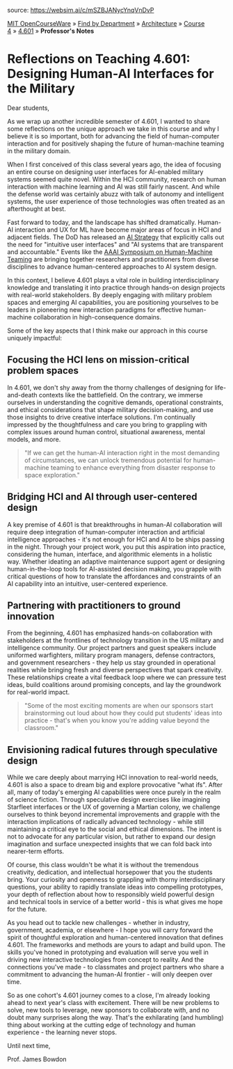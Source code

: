 source: https://websim.ai/c/mSZBJANycYnqVnDvP

[MIT OpenCourseWare](https://ocw.mit.edu/) » [Find by Department](https://ocw.mit.edu/find-by-department) » [Architecture](https://ocw.mit.edu/course-lists/architecture) » [Course 4](https://ocw.mit.edu/course/4) » [4.601](https://ocw.mit.edu/course/4/4.601-designing-and-prototyping-military-interfaces-with-autonomous-agents-fall-2023) » **Professor's Notes**

# Reflections on Teaching 4.601: Designing Human-AI Interfaces for the Military

Dear students,

As we wrap up another incredible semester of 4.601, I wanted to share some reflections on the unique approach we take in this course and why I believe it is so important, both for advancing the field of human-computer interaction and for positively shaping the future of human-machine teaming in the military domain.

When I first conceived of this class several years ago, the idea of focusing an entire course on designing user interfaces for AI-enabled military systems seemed quite novel. Within the HCI community, research on human interaction with machine learning and AI was still fairly nascent. And while the defense world was certainly abuzz with talk of autonomy and intelligent systems, the user experience of those technologies was often treated as an afterthought at best.

Fast forward to today, and the landscape has shifted dramatically. Human-AI interaction and UX for ML have become major areas of focus in HCI and adjacent fields. The DoD has released an [AI Strategy](https://media.defense.gov/2019/Feb/12/2002088963/-1/-1/1/summary-of-dod-ai-strategy.pdf) that explicitly calls out the need for "intuitive user interfaces" and "AI systems that are transparent and accountable." Events like the [AAAI Symposium on Human-Machine Teaming](https://aaai.org/Symposia/Fall/fss18-05.php) are bringing together researchers and practitioners from diverse disciplines to advance human-centered approaches to AI system design.

In this context, I believe 4.601 plays a vital role in building interdisciplinary knowledge and translating it into practice through hands-on design projects with real-world stakeholders. By deeply engaging with military problem spaces and emerging AI capabilities, you are positioning yourselves to be leaders in pioneering new interaction paradigms for effective human-machine collaboration in high-consequence domains.

Some of the key aspects that I think make our approach in this course uniquely impactful:

## Focusing the HCI lens on mission-critical problem spaces

In 4.601, we don't shy away from the thorny challenges of designing for life-and-death contexts like the battlefield. On the contrary, we immerse ourselves in understanding the cognitive demands, operational constraints, and ethical considerations that shape military decision-making, and use those insights to drive creative interface solutions. I'm continually impressed by the thoughtfulness and care you bring to grappling with complex issues around human control, situational awareness, mental models, and more.

> "If we can get the human-AI interaction right in the most demanding of circumstances, we can unlock tremendous potential for human-machine teaming to enhance everything from disaster response to space exploration."

## Bridging HCI and AI through user-centered design

A key premise of 4.601 is that breakthroughs in human-AI collaboration will require deep integration of human-computer interaction and artificial intelligence approaches - it's not enough for HCI and AI to be ships passing in the night. Through your project work, you put this aspiration into practice, considering the human, interface, and algorithmic elements in a holistic way. Whether ideating an adaptive maintenance support agent or designing human-in-the-loop tools for AI-assisted decision making, you grapple with critical questions of how to translate the affordances and constraints of an AI capability into an intuitive, user-centered experience.

## Partnering with practitioners to ground innovation

From the beginning, 4.601 has emphasized hands-on collaboration with stakeholders at the frontlines of technology transition in the US military and intelligence community. Our project partners and guest speakers include uniformed warfighters, military program managers, defense contractors, and government researchers - they help us stay grounded in operational realities while bringing fresh and diverse perspectives that spark creativity. These relationships create a vital feedback loop where we can pressure test ideas, build coalitions around promising concepts, and lay the groundwork for real-world impact.

> "Some of the most exciting moments are when our sponsors start brainstorming out loud about how they could put students' ideas into practice - that's when you know you're adding value beyond the classroom."

## Envisioning radical futures through speculative design

While we care deeply about marrying HCI innovation to real-world needs, 4.601 is also a space to dream big and explore provocative "what ifs". After all, many of today's emerging AI capabilities were once purely in the realm of science fiction. Through speculative design exercises like imagining Starfleet interfaces or the UX of governing a Martian colony, we challenge ourselves to think beyond incremental improvements and grapple with the interaction implications of radically advanced technology - while still maintaining a critical eye to the social and ethical dimensions. The intent is not to advocate for any particular vision, but rather to expand our design imagination and surface unexpected insights that we can fold back into nearer-term efforts.

Of course, this class wouldn't be what it is without the tremendous creativity, dedication, and intellectual horsepower that you the students bring. Your curiosity and openness to grappling with thorny interdisciplinary questions, your ability to rapidly translate ideas into compelling prototypes, your depth of reflection about how to responsibly wield powerful design and technical tools in service of a better world - this is what gives me hope for the future.

As you head out to tackle new challenges - whether in industry, government, academia, or elsewhere - I hope you will carry forward the spirit of thoughtful exploration and human-centered innovation that defines 4.601. The frameworks and methods are yours to adapt and build upon. The skills you've honed in prototyping and evaluation will serve you well in driving new interactive technologies from concept to reality. And the connections you've made - to classmates and project partners who share a commitment to advancing the human-AI frontier - will only deepen over time.

So as one cohort's 4.601 journey comes to a close, I'm already looking ahead to next year's class with excitement. There will be new problems to solve, new tools to leverage, new sponsors to collaborate with, and no doubt many surprises along the way. That's the exhilarating (and humbling) thing about working at the cutting edge of technology and human experience - the learning never stops.

Until next time,

Prof. James Bowdon